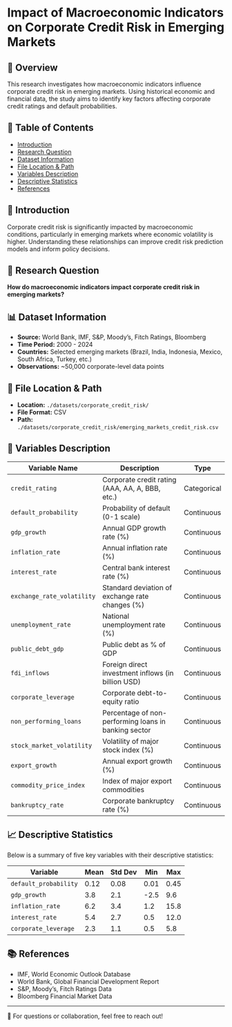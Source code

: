 # Impact of Macroeconomic Indicators on Corporate Credit Risk in Emerging Markets

## 📌 Overview
This research investigates how macroeconomic indicators influence corporate credit risk in emerging markets. Using historical economic and financial data, the study aims to identify key factors affecting corporate credit ratings and default probabilities.

## 📂 Table of Contents
- [Introduction](#introduction)
- [Research Question](#research-question)
- [Dataset Information](#dataset-information)
- [File Location & Path](#file-location--path)
- [Variables Description](#variables-description)
- [Descriptive Statistics](#descriptive-statistics)
- [References](#references)

## 📖 Introduction
Corporate credit risk is significantly impacted by macroeconomic conditions, particularly in emerging markets where economic volatility is higher. Understanding these relationships can improve credit risk prediction models and inform policy decisions.

## 🎯 Research Question
**How do macroeconomic indicators impact corporate credit risk in emerging markets?**

## 📊 Dataset Information
- **Source:** World Bank, IMF, S&P, Moody’s, Fitch Ratings, Bloomberg
- **Time Period:** 2000 - 2024
- **Countries:** Selected emerging markets (Brazil, India, Indonesia, Mexico, South Africa, Turkey, etc.)
- **Observations:** ~50,000 corporate-level data points

## 📂 File Location & Path
- **Location:** `./datasets/corporate_credit_risk/`
- **File Format:** CSV
- **Path:** `./datasets/corporate_credit_risk/emerging_markets_credit_risk.csv`

## 🔑 Variables Description

| Variable Name               | Description                                               | Type    |
|-----------------------------|-----------------------------------------------------------|---------|
| `credit_rating`             | Corporate credit rating (AAA, AA, A, BBB, etc.)         | Categorical |
| `default_probability`       | Probability of default (0-1 scale)                      | Continuous |
| `gdp_growth`               | Annual GDP growth rate (%)                              | Continuous |
| `inflation_rate`           | Annual inflation rate (%)                               | Continuous |
| `interest_rate`            | Central bank interest rate (%)                         | Continuous |
| `exchange_rate_volatility` | Standard deviation of exchange rate changes (%)        | Continuous |
| `unemployment_rate`        | National unemployment rate (%)                         | Continuous |
| `public_debt_gdp`         | Public debt as % of GDP                                | Continuous |
| `fdi_inflows`             | Foreign direct investment inflows (in billion USD)     | Continuous |
| `corporate_leverage`       | Corporate debt-to-equity ratio                         | Continuous |
| `non_performing_loans`     | Percentage of non-performing loans in banking sector   | Continuous |
| `stock_market_volatility`  | Volatility of major stock index (%)                    | Continuous |
| `export_growth`            | Annual export growth (%)                               | Continuous |
| `commodity_price_index`    | Index of major export commodities                      | Continuous |
| `bankruptcy_rate`          | Corporate bankruptcy rate (%)                          | Continuous |

## 📈 Descriptive Statistics
Below is a summary of five key variables with their descriptive statistics:

| Variable                 | Mean  | Std Dev | Min  | Max  |
|--------------------------|-------|---------|------|------|
| `default_probability`    | 0.12  | 0.08    | 0.01 | 0.45 |
| `gdp_growth`             | 3.8   | 2.1     | -2.5 | 9.6  |
| `inflation_rate`         | 6.2   | 3.4     | 1.2  | 15.8 |
| `interest_rate`          | 5.4   | 2.7     | 0.5  | 12.0 |
| `corporate_leverage`     | 2.3   | 1.1     | 0.5  | 5.8  |

## 📚 References
- IMF, World Economic Outlook Database
- World Bank, Global Financial Development Report
- S&P, Moody’s, Fitch Ratings Data
- Bloomberg Financial Market Data

---  
📩 For questions or collaboration, feel free to reach out!
